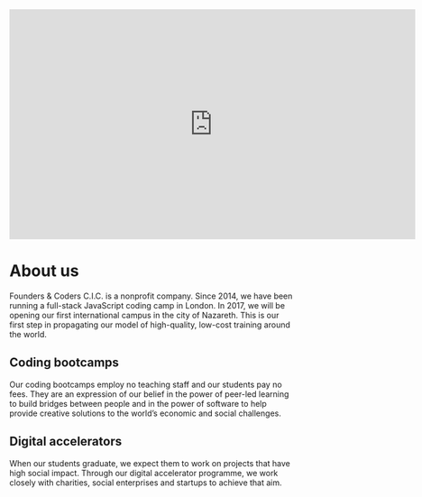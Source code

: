 <div class="vid">
	<iframe src="https://player.vimeo.com/video/183210796" width="720px" height="408px" frameborder="0" webkitallowfullscreen mozallowfullscreen allowfullscreen></iframe>
</div>

# About us

Founders & Coders C.I.C. is a nonprofit company. Since 2014, we have been running a full-stack JavaScript coding camp in London. In 2017, we will be opening our first international campus in the city of Nazareth. This is our first step in propagating our model of high-quality, low-cost training around the world. 

## Coding bootcamps

Our coding bootcamps employ no teaching staff and our students pay no fees. They are an expression of our belief in the power of peer-led learning to build bridges between people and in the power of software to help provide creative solutions to the world’s economic and social challenges. 

## Digital accelerators

When our students graduate, we expect them to work on projects that have high social impact. Through our digital accelerator programme, we work closely with charities, social enterprises and startups to achieve that aim. 

